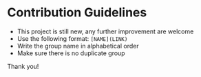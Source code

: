 # Contribution Guidelines

* This project is still new, any further improvement are welcome
* Use the following format: `[NAME](LINK)`
* Write the group name in alphabetical order
* Make sure there is no duplicate group

Thank you!
